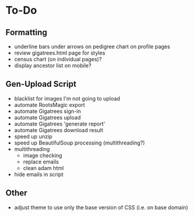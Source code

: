 To-Do
=====

## Formatting

- underline bars under arrows on pedigree chart on profile pages
- review gigatrees.html page for styles
- census chart (on individual pages)?
- display ancestor list on mobile?

## Gen-Upload Script

- blacklist for images I'm not going to upload
- automate RootsMagic export
- automate Gigatrees sign-in
- automate Gigatrees upload
- automate Gigatrees 'generate report'
- automate Gigatrees download result
- speed up unzip
- speed up BeautifulSoup processing (multithreading?)
- multithreading
    + image checking
    + replace emails
    + clean adam html
- hide emails in script

## Other

- adjust theme to use only the base version of CSS (i.e. on base domain)

